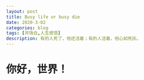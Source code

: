 ```yaml
---
layout: post
title: Busy life or busy die
date: 2020-3-02
categories: blog
tags: [开场白,人生感悟]
description: 有的人死了，他还活着；有的人活着，他心如死灰。
---
```

# 你好，世界！









